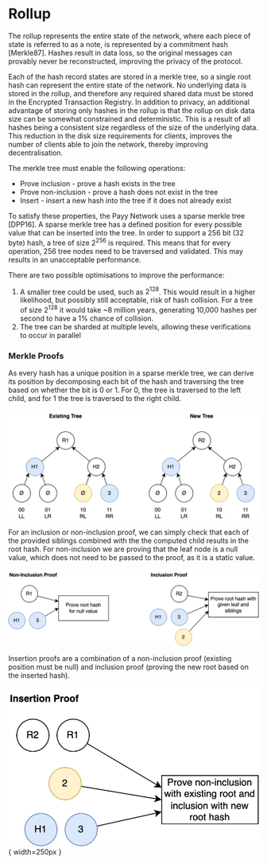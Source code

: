 # Rollup

The rollup represents the entire state of the network, where each piece of state is referred to as a note, is represented by a commitment hash \[Merkle87]. Hashes result in data loss, so the original messages can provably never be reconstructed, improving the privacy of the protocol.

Each of the hash record states are stored in a merkle tree, so a single root hash can represent the entire state of the network. No underlying data is stored in the rollup, and therefore any required shared data must be stored in the Encrypted Transaction Registry. In addition to privacy, an additional advantage of storing only hashes in the rollup is that the rollup on disk data size can be somewhat constrained and deterministic. This is a result of all hashes being a consistent size regardless of the size of the underlying data. This reduction in the disk size requirements for clients, improves the number of clients able to join the network, thereby improving decentralisation.

The merkle tree must enable the following operations:

* Prove inclusion - prove a hash exists in the tree
* Prove non-inclusion - prove a hash does not exist in the tree
* Insert - insert a new hash into the tree if it does not already exist

To satisfy these properties, the Payy Network uses a sparse merkle tree \[DPP16]. A sparse merkle tree has a defined position for every possible value that can be inserted into the tree. In order to support a 256 bit (32 byte) hash, a tree of size $2^{256}$ is required. This means that for every operation, 256 tree nodes need to be traversed and validated. This may results in an unacceptable performance.

There are two possible optimisations to improve the performance:

1. A smaller tree could be used, such as $2^{128}$. This would result in a higher likelihood, but possibly still acceptable, risk of hash collision. For a tree of size $2^{128}$ it would take \~8 million years, generating 10,000 hashes per second to have a 1% chance of collision.
2. The tree can be sharded at multiple levels, allowing these verifications to occur in parallel

### Merkle Proofs

As every hash has a unique position in a sparse merkle tree, we can derive its position by decomposing each bit of the hash and traversing the tree based on whether the bit is 0 or 1. For 0, the tree is traversed to the left child, and for 1 the tree is traversed to the right child.

![4 bit tree, demonstrating bit decomposition and insertion](../whitepaper/img/merkle.png)

For an inclusion or non-inclusion proof, we can simply check that each of the provided siblings combined with the the computed child results in the root hash. For non-inclusion we are proving that the leaf node is a null value, which does not need to be passed to the proof, as it is a static value.

![Inclusion and non-inclusion proof](../whitepaper/img/merkle-proofs.png)

Insertion proofs are a combination of a non-inclusion proof (existing position must be null) and inclusion proof (proving the new root based on the inserted hash).

![Inserting into merkle tree](../whitepaper/img/merkle-insert.png){ width=250px }
